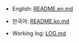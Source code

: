 
* English: [README.en.md](https://github.com/aheui/rpaheui/blob/master/README.en.md)
* 한국어: [README.ko.md](https://github.com/aheui/rpaheui/blob/master/README.ko.md)

* Working log: [LOG.md](https://github.com/aheui/rpaheui/blob/master/LOG.md)
